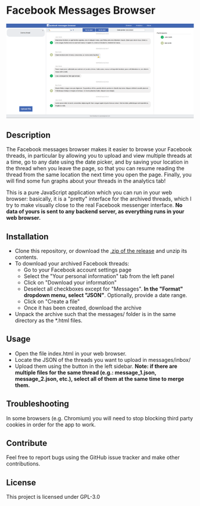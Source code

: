 # Facebook Messages Browser

![Facebook messages browser UI][screenshot]

## Description

The Facebook messages browser makes it easier to browse your Facebook threads, in particular by allowing you to upload and view multiple threads at a time, go to any date using the date picker, and by saving your location in the thread when you leave the page, so that you can resume reading the thread from the same location the next time you open the page. Finally, you will find some fun graphs about your threads in the analytics tab!

This is a pure JavaScript application which you can run in your web browser: basically, it is a "pretty" interface for the archived threads, which I try to make visually close to the real Facebook messenger interface. **No data of yours is sent to any backend server, as everything runs in your web browser.**

## Installation

* Clone this repository, or download the [.zip of the release][download] and unzip its contents. 
* To download your archived Facebook threads:
    * Go to your Facebook account settings page
    * Select the "Your personal information" tab from the left panel
    * Click on "Download your information"
    * Deselect all checkboxes except for "Messages". **In the "Format" dropdown menu, select "JSON"**. Optionally, provide a date range.
    * Click on "Create a file"
    * Once it has been created, download the archive
* Unpack the archive such that the messages/ folder is in the same directory as the \*.html files.


## Usage

* Open the file index.html in your web browser.
* Locate the JSON of the threads you want to upload in messages/inbox/
* Upload them using the button in the left sidebar. **Note: if there are multiple files for the same thread (e.g.: message_1.json, message_2.json, etc.), select all of them at the same time to merge them.**

## Troubleshooting

In some browsers (e.g. Chromium) you will need to stop blocking third party cookies in order for the app to work. 

## Contribute

Feel free to report bugs using the GitHub issue tracker and make other contributions.

## License

This project is licensed under GPL-3.0

[screenshot]: FbMessagesBrowser-screen.png "Facebook messages browser UI"
[download]: https://github.com/spqrxt/fbmessagesbrowser/raw/master/fbmessagesbrowser.zip "fbmessagesbrowser.zip"
